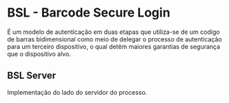 # BSL - Barcode Secure Login

É um modelo de autenticação em duas etapas que utiliza-se de um codigo de
barras bidimensional como meio de delegar o processo de autenticação para um
terceiro dispositivo, o qual detêm maiores garantias de segurança que o
dispositivo alvo.

## BSL Server

Implementação do lado do servidor do processo.
